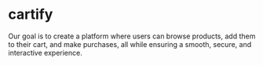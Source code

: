 # cartify
Our goal is to create a platform where users can browse products, add them to their
cart, and make purchases, all while ensuring a smooth, secure, and interactive experience.
